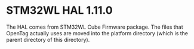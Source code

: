 STM32WL HAL 1.11.0
==================
The HAL comes from STM32WL Cube Firmware package.  The files that OpenTag actually uses are moved into the platform directory (which is the parent directory of this directory).
